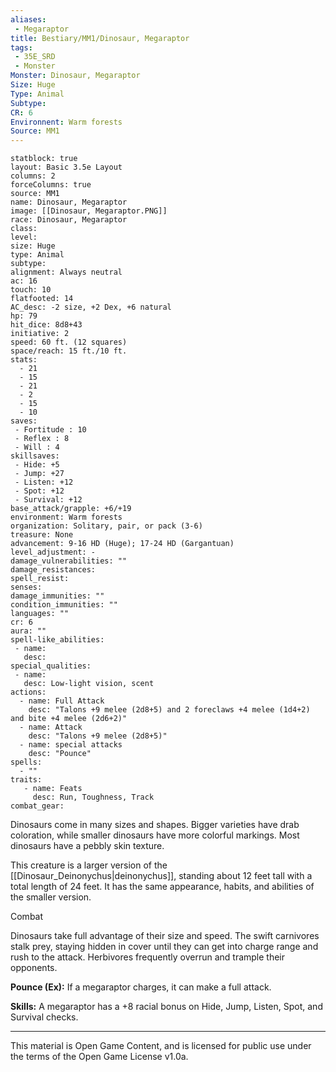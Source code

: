 ```yaml
---
aliases:
 - Megaraptor
title: Bestiary/MM1/Dinosaur, Megaraptor
tags: 
 - 35E_SRD
 - Monster
Monster: Dinosaur, Megaraptor
Size: Huge
Type: Animal
Subtype: 
CR: 6
Environnent: Warm forests
Source: MM1
---
```


```statblock
statblock: true
layout: Basic 3.5e Layout
columns: 2
forceColumns: true
source: MM1 
name: Dinosaur, Megaraptor
image: [[Dinosaur, Megaraptor.PNG]]
race: Dinosaur, Megaraptor
class: 
level: 
size: Huge
type: Animal
subtype: 
alignment: Always neutral
ac: 16
touch: 10
flatfooted: 14
AC_desc: -2 size, +2 Dex, +6 natural
hp: 79
hit_dice: 8d8+43
initiative: 2
speed: 60 ft. (12 squares)
space/reach: 15 ft./10 ft.
stats:
  - 21
  - 15
  - 21
  - 2
  - 15
  - 10
saves:
 - Fortitude : 10
 - Reflex : 8
 - Will : 4
skillsaves:
 - Hide: +5
 - Jump: +27
 - Listen: +12
 - Spot: +12
 - Survival: +12
base_attack/grapple: +6/+19
environment: Warm forests
organization: Solitary, pair, or pack (3-6)
treasure: None
advancement: 9-16 HD (Huge); 17-24 HD (Gargantuan)
level_adjustment: -
damage_vulnerabilities: ""
damage_resistances: 
spell_resist: 
senses: 
damage_immunities: ""
condition_immunities: ""
languages: ""
cr: 6
aura: ""
spell-like_abilities:
 - name: 
   desc: 
special_qualities:
 - name:
   desc: Low-light vision, scent
actions:
  - name: Full Attack
    desc: "Talons +9 melee (2d8+5) and 2 foreclaws +4 melee (1d4+2) and bite +4 melee (2d6+2)"
  - name: Attack
    desc: "Talons +9 melee (2d8+5)"
  - name: special attacks
    desc: "Pounce"
spells:
  - ""
traits:
   - name: Feats
     desc: Run, Toughness, Track
combat_gear:  
```


Dinosaurs come in many sizes and shapes. Bigger varieties have drab coloration, while smaller dinosaurs have more colorful markings. Most dinosaurs have a pebbly skin texture.

This creature is a larger version of the [[Dinosaur_Deinonychus|deinonychus]], standing about 12 feet tall with a total length of 24 feet. It has the same appearance, habits, and abilities of the smaller version.

Combat

Dinosaurs take full advantage of their size and speed. The swift carnivores stalk prey, staying hidden in cover until they can get into charge range and rush to the attack. Herbivores frequently overrun and trample their opponents.


**Pounce (Ex):** If a megaraptor charges, it can make a full attack.


**Skills:** A megaraptor has a +8 racial bonus on Hide, Jump, Listen, Spot, and Survival checks.

---

This material is Open Game Content, and is licensed for public use under the terms of the Open Game License v1.0a.
